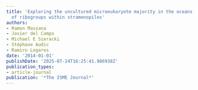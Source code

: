 ```yaml
---
title: 'Exploring the uncultured microeukaryote majority in the oceans: reevaluation
  of ribogroups within stramenopiles'
authors:
- Ramon Massana
- Javier del Campo
- Michael E Sieracki
- Stéphane Audic
- Ramiro Logares
date: '2014-01-01'
publishDate: '2025-07-24T16:25:41.986938Z'
publication_types:
- article-journal
publication: '*The ISME Journal*'
---
```

